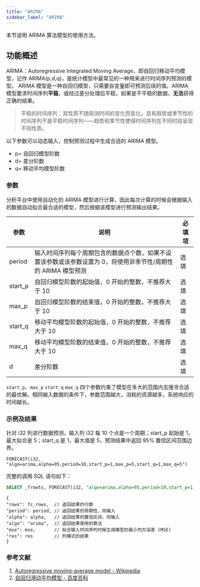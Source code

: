 ```yaml
---
title: "ARIMA"
sidebar_label: "ARIMA"
---
```


本节说明 ARIMA 算法模型的使用方法。

## 功能概述

ARIMA：Autoregressive Integrated Moving Average，即自回归移动平均模型，记作 ARIMA(p,d,q)，是统计模型中最常见的一种用来进行时间序列预测的模型。
ARIMA 模型是一种自回归模型，只需要自变量即可预测后续的值。ARIMA 模型要求时间序列**平稳**，或经过差分处理后平稳，如果是不平稳的数据，**无法**获得正确的结果。

> 平稳的时间序列：其性质不随观测时间的变化而变化。具有趋势或季节性的时间序列不是平稳时间序列——趋势和季节性使得时间序列在不同时段呈现不同性质。

以下参数可以动态输入，控制预测过程中生成合适的 ARIMA 模型。

- p= 自回归模型阶数
- d= 差分阶数
- q= 移动平均模型阶数

### 参数

分析平台中使用自动化的 ARIMA 模型进行计算，因此每次计算的时候会根据输入的数据自动拟合最合适的模型，然后根据该模型进行预测输出结果。

| 参数      | 说明                                                           | 必填项 |
| ------- | ------------------------------------------------------------ | --- |
| period  | 输入时间序列每个周期包含的数据点个数，如果不设置该参数或该参数设置为 0，将使用非季节性/周期性的 ARIMA 模型预测 | 选填  |
| start_p | 自回归模型阶数的起始值，0 开始的整数，不推荐大于 10                                 | 选填  |
| max_p   | 自回归模型阶数的结束值，0 开始的整数，不推荐大于 10                                 | 选填  |
| start_q | 移动平均模型阶数的起始值，0 开始的整数，不推荐大于 10                                | 选填  |
| max_q   | 移动平均模型阶数的结束值，0 开始的整数，不推荐大于 10                                | 选填  |
| d       | 差分阶数                                                         | 选填  |

`start_p`、`max_p` `start_q` `max_q` 四个参数约束了模型在多大的范围内去搜寻合适的最优解。相同输入数据的条件下，参数范围越大，消耗的资源越多，系统响应的时间越长。

### 示例及结果

针对 i32 列进行数据预测，输入列 i32 每 10 个点是一个周期；start_p 起始是 1，最大拟合是 5；start_q 是 1，最大值是 5，预测结果中返回 95% 置信区间范围边界。

```
FORECAST(i32, "algo=arima,alpha=95,period=10,start_p=1,max_p=5,start_q=1,max_q=5")
```

完整的调用 SQL 语句如下：

```SQL
SELECT _frowts, FORECAST(i32, "algo=arima,alpha=95,period=10,start_p=1,max_p=5,start_q=1,max_q=5") from foo
```

```json5
{
"rows": fc_rows,  // 返回结果的行数
"period": period, // 返回结果的周期性，同输入
"alpha": alpha,   // 返回结果的置信区间，同输入
"algo": "arima",  // 返回结果使用的算法
"mse": mse,       // 拟合输入时间序列时候生成模型的最小均方误差 (MSE)
"res": res        // 列模式的结果
}
```

### 参考文献

1. [Autoregressive moving-average model - Wikipedia](https://en.wikipedia.org/wiki/Autoregressive_moving-average_model)
2. [自回归滑动平均模型 - 百度百科](https://baike.baidu.com/item/自回归滑动平均模型/5023931)